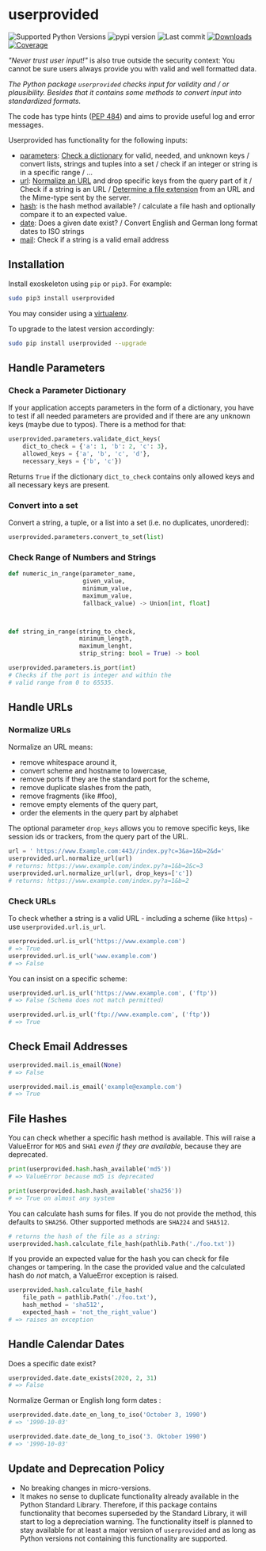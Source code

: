 # userprovided

![Supported Python Versions](https://img.shields.io/pypi/pyversions/userprovided)
![pypi version](https://img.shields.io/pypi/v/userprovided)
![Last commit](https://img.shields.io/github/last-commit/RuedigerVoigt/userprovided)
[![Downloads](https://pepy.tech/badge/userprovided)](https://pepy.tech/project/userprovided)
[![Coverage](https://img.shields.io/badge/coverage-98%25-brightgreen)](https://www.ruediger-voigt.eu/coverage/userprovided/index.html)

*"Never trust user input!"* is also true outside the security context: You cannot be sure users always provide you with valid and well formatted data.

*The Python package `userprovided` checks input for validity and / or plausibility. Besides that it contains some methods to convert input into standardized formats.*

The code has type hints ([PEP 484](https://www.python.org/dev/peps/pep-0484/)) and aims to provide useful log and error messages.

Userprovided has functionality for the following inputs:
* [parameters](handle-parameters): [Check a dictionary](check-a-parameter-dictionary) for valid, needed, and unknown keys / convert lists, strings and tuples into a set / check if an integer or string is in a specific range / ...
* [url](handle-urls): [Normalize an URL](normalize-urls) and drop specific keys from the query part of it / Check if a string is an URL / [Determine a file extension]() from an URL and the Mime-type sent by the server.
* [hash](file-hashes): is the hash method available? / calculate a file hash and optionally compare it to an expected value.
* [date](handle-calendar-dates): Does a given date exist? / Convert English and German long format dates to ISO strings
* [mail](check-email-addresses): Check if a string is a valid email address






## Installation

Install exoskeleton using `pip` or `pip3`. For example:

```bash
sudo pip3 install userprovided
```

You may consider using a [virtualenv](https://virtualenv.pypa.io/en/latest/ "Documentation").

To upgrade to the latest version accordingly:

```bash
sudo pip install userprovided --upgrade
```

## Handle Parameters

### Check a Parameter Dictionary

If your application accepts parameters in the form of a dictionary, you have to test if all needed parameters are provided and if there are any unknown keys (maybe due to typos). There is a method for that:

```python
userprovided.parameters.validate_dict_keys(
    dict_to_check = {'a': 1, 'b': 2, 'c': 3},
    allowed_keys = {'a', 'b', 'c', 'd'},
    necessary_keys = {'b', 'c'})
```
Returns `True` if the dictionary `dict_to_check` contains only allowed keys and all necessary keys are present.

### Convert into a set

Convert a string, a tuple, or a list into a set (i.e. no duplicates, unordered):

```python
userprovided.parameters.convert_to_set(list)
```

### Check Range of Numbers and Strings


```python
def numeric_in_range(parameter_name,
                     given_value,
                     minimum_value,
                     maximum_value,
                     fallback_value) -> Union[int, float]



def string_in_range(string_to_check,
                    minimum_length,
                    maximum_lenght,
                    strip_string: bool = True) -> bool

userprovided.parameters.is_port(int)
# Checks if the port is integer and within the
# valid range from 0 to 65535.
```


## Handle URLs

### Normalize URLs

Normalize an URL means:
  * remove whitespace around it,
  * convert scheme and hostname to lowercase,
  * remove ports if they are the standard port for the scheme,
  * remove duplicate slashes from the path,
  * remove fragments (like #foo),
  * remove empty elements of the query part,
  * order the elements in the query part by alphabet

The optional parameter `drop_keys` allows you to remove specific keys, like session ids or trackers, from the query part of the URL.

```python
url = ' https://www.Example.com:443//index.py?c=3&a=1&b=2&d='
userprovided.url.normalize_url(url)
# returns: https://www.example.com/index.py?a=1&b=2&c=3
userprovided.url.normalize_url(url, drop_keys=['c'])
# returns: https://www.example.com/index.py?a=1&b=2
```


### Check URLs

To check whether a string is a valid URL - including a scheme (like `https`) - use `userprovided.url.is_url`. 

```python
userprovided.url.is_url('https://www.example.com')
# => True
userprovided.url.is_url('www.example.com')
# => False
```

You can insist on a specific scheme:

```python
userprovided.url.is_url('https://www.example.com', ('ftp'))
# => False (Schema does not match permitted)

userprovided.url.is_url('ftp://www.example.com', ('ftp'))
# => True
```


## Check Email Addresses

```python
userprovided.mail.is_email(None)
# => False

userprovided.mail.is_email('example@example.com')
# => True
```


## File Hashes

You can check whether a specific hash method is available. This will raise a ValueError for `MD5` and `SHA1` *even if they are available*, because they are deprecated.

```python
print(userprovided.hash.hash_available('md5'))
# => ValueError because md5 is deprecated

print(userprovided.hash.hash_available('sha256'))
# => True on almost any system
```

You can calculate hash sums for files. If you do not provide the method, this defaults to `SHA256`. Other supported methods are `SHA224` and `SHA512`.

```python
# returns the hash of the file as a string:
userprovided.hash.calculate_file_hash(pathlib.Path('./foo.txt'))
```

If you provide an expected value for the hash you can check for file changes or tampering. In the case the provided value and the calculated hash do *not* match, a ValueError exception is raised.

```python
userprovided.hash.calculate_file_hash(
    file_path = pathlib.Path('./foo.txt'),
    hash_method = 'sha512',
    expected_hash = 'not_the_right_value')
# => raises an exception
```

## Handle Calendar Dates

Does a specific date exist?

```python
userprovided.date.date_exists(2020, 2, 31)
# => False
```

Normalize German or English long form dates :

```python
userprovided.date.date_en_long_to_iso('October 3, 1990')
# => '1990-10-03'

userprovided.date.date_de_long_to_iso('3. Oktober 1990')
# => '1990-10-03'
```


## Update and Deprecation Policy

* No breaking changes in micro-versions.
* It makes no sense to duplicate functionality already available in the Python Standard Library. Therefore, if this package contains functionality that becomes superseded by the Standard Library, it will start to log a depreciation warning. The functionality itself is planned to stay available for at least a major version of `userprovided` and as long as Python versions not containing this functionality are supported.

